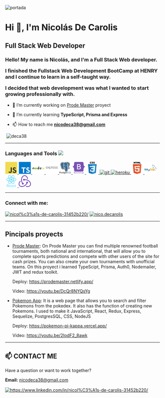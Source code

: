 ![portada](https://c.tenor.com/qJ5evVs-_uUAAAAC/coding.gif)
# Hi 👋, I'm Nicolás De Carolis

## Full Stack Web Developer

<h3 >Hello! My name is Nicolás, and I'm a Full Stack Web developer.

I finished the Fullstack Web Development BootCamp at HENRY and I continue to learn in a self-taught way.

I decided that web development was what I wanted to start growing professionally with.</h3>

- 🔭 I’m currently working on [Prode Master](https://github.com/matzapata/PG-Henry) proyect

- 🌱 I’m currently learning **TypeScript, Prisma and Express**

- 📫 How to reach me **nicodeca38@gmail.com**

<p>&nbsp;<img align="center" src="https://github-readme-stats.vercel.app/api?username=deca38&show_icons=true&locale=en" alt="deca38" /></p>

---

<h3 align="left">Languages and Tools <img src = "https://media2.giphy.com/media/QssGEmpkyEOhBCb7e1/giphy.gif?cid=ecf05e47a0n3gi1bfqntqmob8g9aid1oyj2wr3ds3mg700bl&rid=giphy.gif" width = 32px></h3>
<p align="left"> 
 <a href="https://developer.mozilla.org/en-US/docs/Web/JavaScript" target="_blank" rel="noreferrer"> <img src="https://raw.githubusercontent.com/devicons/devicon/master/icons/javascript/javascript-original.svg" alt="javascript" width="40" height="40"/> </a> 
<a href="https://www.typescriptlang.org/" target="_blank" rel="noreferrer"> <img src="https://raw.githubusercontent.com/devicons/devicon/master/icons/typescript/typescript-original.svg" alt="typescript" width="40" height="40"/> </a>
<a href="https://nodejs.org" target="_blank" rel="noreferrer"> <img src="https://raw.githubusercontent.com/devicons/devicon/master/icons/nodejs/nodejs-original-wordmark.svg" alt="nodejs" width="40" height="40"/> </a>
<a href="https://expressjs.com" target="_blank" rel="noreferrer"> <img src="https://raw.githubusercontent.com/devicons/devicon/master/icons/express/express-original-wordmark.svg" alt="express" width="40" height="40"/> </a> 
 <a href="https://www.postgresql.org" target="_blank" rel="noreferrer"> <img src="https://raw.githubusercontent.com/devicons/devicon/master/icons/postgresql/postgresql-original-wordmark.svg" alt="postgresql" width="40" height="40"/> </a> 
<a href="https://getbootstrap.com" target="_blank" rel="noreferrer"> <img src="https://raw.githubusercontent.com/devicons/devicon/master/icons/bootstrap/bootstrap-plain-wordmark.svg" alt="bootstrap" width="40" height="40"/> </a> 
<a href="https://www.w3schools.com/css/" target="_blank" rel="noreferrer"> <img src="https://raw.githubusercontent.com/devicons/devicon/master/icons/css3/css3-original-wordmark.svg" alt="css3" width="40" height="40"/> </a> 
<a href="https://git-scm.com/" target="_blank" rel="noreferrer"> <img src="https://www.vectorlogo.zone/logos/git-scm/git-scm-icon.svg" alt="git" width="40" height="40"/> </a>
 <a href="https://heroku.com" target="_blank" rel="noreferrer"> <img src="https://www.vectorlogo.zone/logos/heroku/heroku-icon.svg" alt="heroku" width="40" height="40"/> </a>
  <a href="https://www.w3.org/html/" target="_blank" rel="noreferrer"> <img src="https://raw.githubusercontent.com/devicons/devicon/master/icons/html5/html5-original-wordmark.svg" alt="html5" width="40" height="40"/> </a>
 <a href="https://www.mysql.com/" target="_blank" rel="noreferrer"> <img src="https://raw.githubusercontent.com/devicons/devicon/master/icons/mysql/mysql-original-wordmark.svg" alt="mysql" width="40" height="40"/> </a> 
<a href="https://reactjs.org/" target="_blank" rel="noreferrer"> <img src="https://raw.githubusercontent.com/devicons/devicon/master/icons/react/react-original-wordmark.svg" alt="react" width="40" height="40"/> </a>
 <a href="https://redux.js.org" target="_blank" rel="noreferrer"> <img src="https://raw.githubusercontent.com/devicons/devicon/master/icons/redux/redux-original.svg" alt="redux" width="40" height="40"/> </a> 
 </p>

---

<h3 align="left">Connect with me:</h3>
<p align="left">
<a href="https://linkedin.com/in/nicol%c3%a1s-de-carolis-31452b220/" target="blank"><img align="center" src="https://raw.githubusercontent.com/rahuldkjain/github-profile-readme-generator/master/src/images/icons/Social/linked-in-alt.svg" alt="nicol%c3%a1s-de-carolis-31452b220/" height="30" width="40" /></a>
<a href="https://instagram.com/nico.decarolis" target="blank"><img align="center" src="https://raw.githubusercontent.com/rahuldkjain/github-profile-readme-generator/master/src/images/icons/Social/instagram.svg" alt="nico.decarolis" height="30" width="40" /></a>
</p>

---


## Pincipals proyects

- [Prode Master](https://github.com/matzapata/PG-Henry): On Prode Master you can find multiple renowned football tournaments, both national and international, that will allow you to complete sports predictions and compete with other users of the site for cash prizes. You can also create your own tournaments with unofficial teams.
  On this proyect i learned TypeScipt, Prisma, Auth0, Nodemailer, JWT and redux toolkit.

  Deploy: https://prodemaster.netlify.app/

  Video: https://youtu.be/DcQr8NYQsYg

- [Pokemon App](https://github.com/deca38/Pokemon-PI): It is a web page that allows you to search and filter Pokemons from the pokedex. It also has the function of creating new Pokemons. I used to make it JavaScript, React, Redux, Express, Sequelize, PostgresSQL, CSS, NodeJS

  Deploy: https://pokemon-pi-kappa.vercel.app/

  Video: https://youtu.be/2IodF2_8awk
---

## 📫 CONTACT ME

Have a question or want to work together?

**Email:** nicodeca38@gmail.com

<a href="https://www.linkedin.com/in/nicol%C3%A1s-de-carolis-31452b220//" target="blank">
<img align="center" src="https://cdn.jsdelivr.net/npm/simple-icons@3.0.1/icons/linkedin.svg" alt="https://www.linkedin.com/in/nicol%C3%A1s-de-carolis-31452b220/" height="30" width="40" /></a>

